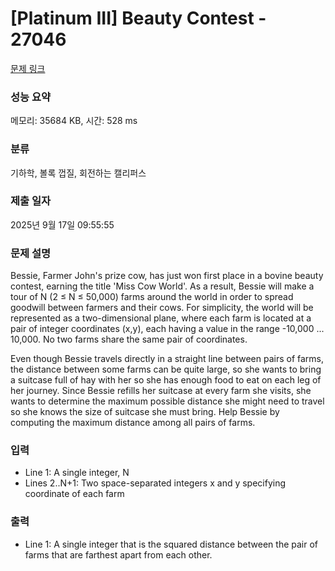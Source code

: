 # [Platinum III] Beauty Contest - 27046 

[문제 링크](https://www.acmicpc.net/problem/27046) 

### 성능 요약

메모리: 35684 KB, 시간: 528 ms

### 분류

기하학, 볼록 껍질, 회전하는 캘리퍼스

### 제출 일자

2025년 9월 17일 09:55:55

### 문제 설명

<p>Bessie, Farmer John's prize cow, has just won first place in a bovine beauty contest, earning the title 'Miss Cow World'.  As a result, Bessie will make a tour of N (2 ≤ N ≤ 50,000) farms around the world in order to spread goodwill between farmers and their cows.  For simplicity, the world will be represented as a two-dimensional plane, where each farm is located at a pair of integer coordinates (x,y), each having a value in the range  -10,000 ... 10,000.  No two farms share the same pair of coordinates.</p>

<p>Even though Bessie travels directly in a straight line between pairs of farms, the distance between some farms can be quite large, so she wants to bring a suitcase full of hay with her so she has enough food to eat on each leg of her journey.  Since Bessie refills her suitcase at every farm she visits, she wants to determine the maximum possible distance she might need to travel so she knows the size of suitcase she must bring. Help Bessie by computing the maximum distance among all pairs of farms.</p>

### 입력 

 <ul>
	<li>Line 1: A single integer, N</li>
	<li>Lines 2..N+1: Two space-separated integers x and y specifying coordinate of each farm</li>
</ul>

### 출력 

 <ul>
	<li>Line 1: A single integer that is the squared distance between the pair of farms  that are farthest apart from each other.</li>
</ul>

